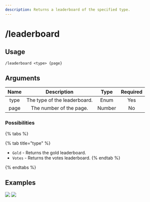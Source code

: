 ```yaml
---
description: Returns a leaderboard of the specified type.
---
```


# /leaderboard

## Usage

```
/leaderboard <type> {page}
```

## Arguments

| Name | Description                  | Type   | Required |
| :--: | :--------------------------: | :----: | :------: |
| type | The type of the leaderboard. | Enum   | Yes      |
| page | The number of the page.      | Number | No       |

### Possibilities

{% tabs %}

{% tab title="type" %}
- `Gold` - Returns the gold leaderboard.
- `Votes` - Returns the votes leaderboard.
{% endtab %}

{% endtabs %}

## Examples

![](https://forkman.vercel.app/_media/examples/leaderboard-0.png)
![](https://forkman.vercel.app/_media/examples/leaderboard-1.png)

